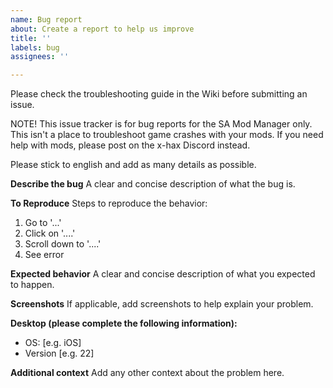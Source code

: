 ```yaml
---
name: Bug report
about: Create a report to help us improve
title: ''
labels: bug
assignees: ''

---
```


Please check the troubleshooting guide in the Wiki before submitting an issue. 

NOTE! This issue tracker is for bug reports for the SA Mod Manager only. This isn't a place to troubleshoot game crashes with your mods. If you need help with mods, please post on the x-hax Discord instead. 

Please stick to english and add as many details as possible.

**Describe the bug**
A clear and concise description of what the bug is.

**To Reproduce**
Steps to reproduce the behavior:
1. Go to '...'
2. Click on '....'
3. Scroll down to '....'
4. See error

**Expected behavior**
A clear and concise description of what you expected to happen.

**Screenshots**
If applicable, add screenshots to help explain your problem.

**Desktop (please complete the following information):**
 - OS: [e.g. iOS]
 - Version [e.g. 22]

**Additional context**
Add any other context about the problem here.
